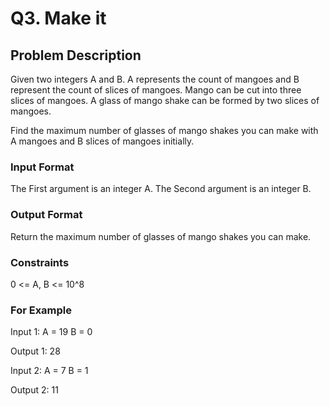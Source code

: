 # Q3. Make it

## Problem Description
Given two integers A and B. A represents the count of mangoes and B represent the count of slices of mangoes. Mango can be cut into three slices of mangoes. A glass of mango shake can be formed by two slices of mangoes.

Find the maximum number of glasses of mango shakes you can make with A mangoes and B slices of mangoes initially.


### Input Format

The First argument is an integer A.
The Second argument is an integer B.

### Output Format

Return the maximum number of glasses of mango shakes you can make.

### Constraints
0 <= A, B <= 10^8

### For Example

Input 1:
    A = 19
    B = 0

Output 1:
    28


Input 2:
    A = 7
    B = 1

Output 2:
    11